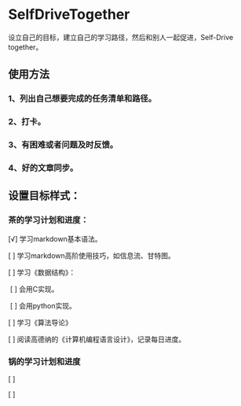 # SelfDriveTogether
设立自己的目标，建立自己的学习路径，然后和别人一起促进，Self-Drive together。

## 使用方法

### 1、列出自己想要完成的任务清单和路径。

### 2、打卡。

### 3、有困难或者问题及时反馈。

### 4、好的文章同步。



## 设置目标样式：

### 茶的学习计划和进度：

[√] 学习markdown基本语法。

[  ] 学习markdown高阶使用技巧，如信息流、甘特图。

[  ] 学习《数据结构》：

​	[  ] 会用C实现。

​	[  ] 会用python实现。

[  ] 学习《算法导论》

[  ] 阅读高德纳的《计算机编程语言设计》，记录每日进度。



### 锅的学习计划和进度

[  ]

[  ] 

